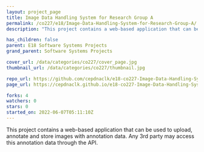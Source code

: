 ```yaml
---
layout: project_page
title: Image Data Handling System for Research Group A
permalink: /co227/e18/Image-Data-Handling-System-for-Research-Group-A/
description: "This project contains a web-based application that can be used to upload, annotate and store images with annotation data. Any 3rd party may access this annotation data through the API. "

has_children: false
parent: E18 Software Systems Projects
grand_parent: Software Systems Projects

cover_url: /data/categories/co227/cover_page.jpg
thumbnail_url: /data/categories/co227/thumbnail.jpg

repo_url: https://github.com/cepdnaclk/e18-co227-Image-Data-Handling-System-for-Research-Group-A
page_url: https://cepdnaclk.github.io/e18-co227-Image-Data-Handling-System-for-Research-Group-A

forks: 4
watchers: 0
stars: 0
started_on: 2022-06-07T05:11:10Z
---
```

This project contains a web-based application that can be used to upload, annotate and store images with annotation data. Any 3rd party may access this annotation data through the API. 

